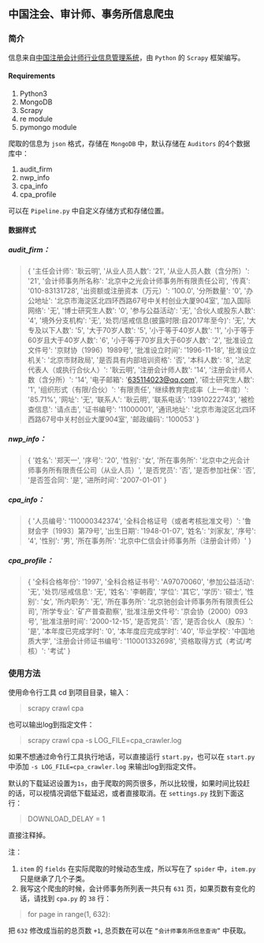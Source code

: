 ## 中国注会、审计师、事务所信息爬虫
### 简介

信息来自[中国注册会计师行业信息管理系统](http://cmispub.cicpa.org.cn/cicpa2_web/goto/nomsg/DNA_XH/default.shtml)，由 `Python` 的 `Scrapy` 框架编写。

#### Requirements

1. Python3
2. MongoDB
3. Scrapy
4. re module
4. pymongo module

爬取的信息为 `json` 格式，存储在 `MongoDB` 中，默认存储在 `Auditors` 的4个数据库中：

1. audit_firm
2. nwp_info
3. cpa_info
4. cpa_profile

可以在 `Pipeline.py` 中自定义存储方式和存储位置。

#### 数据样式

##### audit_firm：

> {
'主任会计师': '耿云明',
 '从业人员人数': '21',
 '从业人员人数（含分所）': '21',
 '会计师事务所名称': '北京中之光会计师事务所有限责任公司',
 '传真': '010-83131728',
 '出资额或注册资本（万元）': '100.0',
 '分所数量': '0',
 '办公地址': '北京市海淀区北四环西路67号中关村创业大厦904室',
 '加入国际网络': '无',
 '博士研究生人数': '0',
 '参与公益活动': '无',
 '合伙人或股东人数': '4',
 '境外分支机构': '无',
 '处罚/惩戒信息(披露时限:自2017年至今)': '无',
 '大专及以下人数': '5',
 '大于70岁人数': '5',
 '小于等于40岁人数': '1',
 '小于等于60岁且大于40岁人数': '6',
 '小于等于70岁且大于60岁人数': '2',
 '批准设立文件号': '京财协（1996）1989号',
 '批准设立时间': '1996-11-18',
 '批准设立机关': '北京市财政局',
 '是否具有内部培训资格': '否',
 '本科人数': '8',
 '法定代表人（或执行合伙人）': '耿云明',
 '注册会计师人数': '14',
 '注册会计师人数（含分所）': '14',
 '电子邮箱': '635114023@qq.com',
 '硕士研究生人数': '1',
 '组织形式（有限/合伙）': '有限责任',
 '继续教育完成率（上一年度）': '85.71%',
 '网址': '无',
 '联系人': '耿云明',
 '联系电话': '13910222743',
 '被检查信息': '请点击',
 '证书编号': '11000001',
 '通讯地址': '北京市海淀区北四环西路67号中关村创业大厦904室',
 '邮政编码': '100053'
}

##### nwp_info：

>{
 '姓名': '郑天一',
 '序号': '20',
 '性别': '女',
 '所在事务所': '北京中之光会计师事务所有限责任公司（从业人员）',
 '是否党员': '否',
 '是否参加社保': '否',
 '是否签合同': '是',
 '进所时间': '2007-01-01'
}

##### cpa_info：

> {
 '人员编号': '110000342374',
 '全科合格证号（或者考核批准文号）': '鲁财会字〔1993〕第79号',
 '出生日期': '1948-01-07',
 '姓名': '刘家友',
 '序号': '4',
 '性别': '男',
 '所在事务所': '北京中仁信会计师事务所（注册会计师）'
}

##### cpa_profile：

> {
 '全科合格年份': '1997',
 '全科合格证书号': 'A97070060',
 '参加公益活动': '无',
 '处罚/惩戒信息': '无',
 '姓名': '李朝霞',
 '学位': '其它',
 '学历': '硕士',
 '性别': '女',
 '所内职务': '无',
 '所在事务所': '北京驰创会计师事务所有限责任公司',
 '所学专业': '矿产普查勘察',
 '批准注册文件号': '京会协（2000）093号',
 '批准注册时间': '2000-12-15',
 '是否党员': '否',
 '是否合伙人（股东）': '是',
 '本年度已完成学时': '0',
 '本年度应完成学时': '40',
 '毕业学校': '中国地质大学',
 '注册会计师证书编号': '110001332698',
 '资格取得方式（考试/考核）': '考试'
}

### 使用方法

使用命令行工具 cd 到项目目录，输入：

> scrapy crawl cpa

也可以输出log到指定文件：

> scrapy crawl cpa -s LOG_FILE=cpa_crawler.log

如果不想通过命令行工具执行地话，可以直接运行 `start.py`，也可以在 `start.py` 中添加 `-s LOG_FILE=cpa_crawler.log` 来输出log到指定文件。

默认的下载延迟设置为`1s`，由于爬取的网页很多，所以比较慢，如果时间比较赶的话，可以视情况调低下载延迟，或者直接取消。在 `settings.py` 找到下面这行：

> DOWNLOAD_DELAY = 1

直接注释掉。

注：
1. `item` 的 `fields` 在实际爬取的时候动态生成，所以写在了 `spider` 中，`item.py` 只是继承了几个子类。
2. 我写这个爬虫的时候，会计师事务所列表一共只有 `631` 页，如果页数有变化的话，请找到 `cpa.py` 的 `38` 行：

> for page in range(1, 632):

把 `632` 修改成当前的总页数 `+1`, 总页数在可以在 `“会计师事务所信息查询”` 中获取。